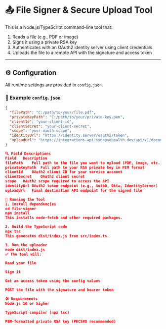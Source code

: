 # 📤 File Signer & Secure Upload Tool

This is a Node.js/TypeScript command-line tool that:

1. Reads a file (e.g., PDF or image)
2. Signs it using a private RSA key
3. Authenticates with an OAuth2 identity server using client credentials
4. Uploads the file to a remote API with the signature and access token

---

## ⚙️ Configuration

All runtime settings are provided in `config.json`.

### 📁 Example `config.json`

```json
{
  "filePath": "C:/path/to/your/file.pdf",
  "privateKeyPath": "C:/path/to/your/private-key.pem",
  "clientId": "your-client-id",
  "clientSecret": "your-client-secret",
  "scope": "your-oauth-scope",
  "identityUrl": "https://identity.server/oauth2/token",
  "uploadUrl": "https://integrations-api.synapsehealth.dev/api/v1/documents"
}

🔍 Field Descriptions
Field	Description
filePath	Full path to the file you want to upload (PDF, image, etc.)
privateKeyPath	Full path to your RSA private key in PEM format
clientId	OAuth2 client ID for your service account
clientSecret	OAuth2 client secret
scope	OAuth2 scope required to access the API
identityUrl	OAuth2 token endpoint (e.g., Auth0, Okta, IdentityServer)
uploadUrl	Final destination API endpoint for the signed file

🚀 Running the Tool
1. Install dependencies
cd file-signer
npm install
This installs node-fetch and other required packages.

2. Build the TypeScript code
npx tsc
This generates dist/index.js from src/index.ts.

3. Run the uploader
node dist/index.js
✅ The tool will:

Read your file

Sign it

Get an access token using the config values

POST the file with the signature and bearer token

🛠 Requirements
Node.js 16 or higher

TypeScript compiler (npx tsc)

PEM-formatted private RSA key (PKCS#8 recommended)